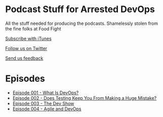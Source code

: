 Podcast Stuff for Arrested DevOps
=======

All the stuff needed for producing the podcasts. Shamelessly stolen from the fine folks at Food Fight


[Subscribe with iTunes](https://itunes.apple.com/us/podcast/arrested-devops/id773888088?mt=2)

[Follow us on Twitter](https://twitter.com/#!/arresteddevops)

[Send us feedback](mailto:show@arresteddevops.org)

Episodes
=================

* [Episode 001 - What Is DevOps?](http://arresteddevops.com/2013/12/05/episode-001-what-is-devops/)
* [Episode 002 - Does Testing Keep You From Making a Huge Mistake?](http://arresteddevops.com/2013/12/16/episode-002-does-testing-keeps-you-from-making-a-huge-mistake/)
* [Episode 003 - The Dev Show](http://arresteddevops.com/2014/01/02/episode-003-the-dev-show/)
* [Episode 004 - Agile and DevOps](http://www.arresteddevops.com/2014/01/13/episode-004-agile-and-devops/)
